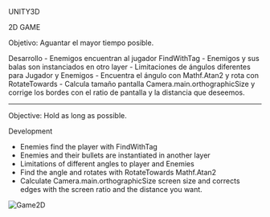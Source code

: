 UNITY3D

2D GAME

Objetivo: Aguantar el mayor tiempo posible.

Desarrollo
	- Enemigos encuentran al jugador FindWithTag
	- Enemigos y sus balas son instanciados en otro layer
	- Limitaciones de ángulos diferentes para Jugador y Enemigos
	- Encuentra el ángulo con Mathf.Atan2 y rota con RotateTowards
	- Calcula tamaño pantalla Camera.main.orthographicSize y corrige los bordes con el ratio de pantalla y la 		  	distancia que deseemos.

_____________________________________

Objective: Hold as long as possible.

Development
  - Enemies find the player with FindWithTag
  - Enemies and their bullets are instantiated in another layer
  - Limitations of different angles to player and Enemies
  - Find the angle and rotates with RotateTowards Mathf.Atan2
  - Calculate Camera.main.orthographicSize screen size and corrects edges with the screen ratio and the distance you want.


<img src="http://i67.tinypic.com/15x4a47.png" border="0" alt="Game2D">

